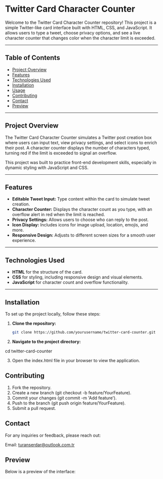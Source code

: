 
# Twitter Card Character Counter

Welcome to the Twitter Card Character Counter repository! This project is a simple Twitter-like card interface built with HTML, CSS, and JavaScript. It allows users to type a tweet, choose privacy options, and see a live character counter that changes color when the character limit is exceeded.



---

## Table of Contents
- [Project Overview](#project-overview)
- [Features](#features)
- [Technologies Used](#technologies-used)
- [Installation](#installation)
- [Usage](#usage)
- [Contributing](#contributing)
- [Contact](#contact)
- [Preview](#preview)

---

## Project Overview
The Twitter Card Character Counter simulates a Twitter post creation box where users can input text, view privacy settings, and select icons to enrich their post. A character counter displays the number of characters typed, turning red if the limit is exceeded to signal an overflow.

This project was built to practice front-end development skills, especially in dynamic styling with JavaScript and CSS.

---

## Features
- **Editable Tweet Input:** Type content within the card to simulate tweet creation.
- **Character Counter:** Displays the character count as you type, with an overflow alert in red when the limit is reached.
- **Privacy Settings:** Allows users to choose who can reply to the post.
- **Icon Display:** Includes icons for image upload, location, emojis, and more.
- **Responsive Design:** Adjusts to different screen sizes for a smooth user experience.

---

## Technologies Used
- **HTML** for the structure of the card.
- **CSS** for styling, including responsive design and visual elements.
- **JavaScript** for character count and overflow functionality.

---

## Installation
To set up the project locally, follow these steps:

1. **Clone the repository:**
   ```bash
   git clone https://github.com/yourusername/twitter-card-counter.git

2. **Navigate to the project directory:**

cd twitter-card-counter

3. Open the index.html file in your browser to view the application.

## Contributing

1. Fork the repository.
2. Create a new branch (git checkout -b feature/YourFeature).
3. Commit your changes (git commit -m 'Add feature').
4. Push to the branch (git push origin feature/YourFeature).
5. Submit a pull request.

## Contact
For any inquiries or feedback, please reach out:

Email: turanserdar@outlook.com.tr

## Preview
Below is a preview of the interface:

